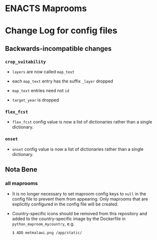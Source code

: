# ENACTS Maprooms

# Change Log for config files

## Backwards-incompatible changes

### `crop_suitability`

* `layers` are now called `map_text`

* each `map_text` entry has the suffix `_layer` dropped

* `map_text` entries need not `id`

* `target_year` is dropped

### `flex_fcst`

* `flex_fcst` config value is now a list of dictionaries rather than a single dictionary.

### `onset`

* `onset` config value is now a list of dictionaries rather than a single dictionary.

## Nota Bene

### all maprooms

* It is no longer necessary to set maproom config keys to `null` in the config file to prevent them from appearing. Only maprooms that are explicitly configured in the config file will be created.
* Country-specific icons should be removed from this repository and added to the country-specific image by the Dockerfile in `python_maproom_mycountry`, e.g.

    ```
    $ ADD metmalawi.png /app/static/
    ```
    